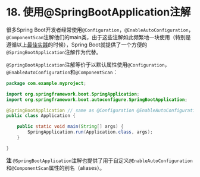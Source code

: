 # 18. 使用@SpringBootApplication注解

很多Spring Boot开发者经常使用`@Configuration`，`@EnableAutoConfiguration`，`@ComponentScan`注解他们的main类，由于这些注解如此频繁地一块使用（特别是遵循以上[最佳实践](https://github.com/cwiki-us-spring-guides/Spring-Boot-Reference-Guide/tree/0047aa8098a650dde0c93f4d2e91754c83468c4b/III.%20Using%20Spring%20Boot/14.%20Structuring%20your%20code.md)的时候），Spring Boot就提供了一个方便的`@SpringBootApplication`注解作为代替。

`@SpringBootApplication`注解等价于以默认属性使用`@Configuration`，`@EnableAutoConfiguration`和`@ComponentScan`：

```java
package com.example.myproject;

import org.springframework.boot.SpringApplication;
import org.springframework.boot.autoconfigure.SpringBootApplication;

@SpringBootApplication // same as @Configuration @EnableAutoConfiguration @ComponentScan
public class Application {

    public static void main(String[] args) {
        SpringApplication.run(Application.class, args);
    }

}
```

**注** `@SpringBootApplication`注解也提供了用于自定义`@EnableAutoConfiguration`和`@ComponentScan`属性的别名（aliases）。

